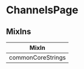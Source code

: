 # ChannelsPage

## MixIns

<!-- @vuese:ChannelsPage:mixIns:start -->
|MixIn|
|---|
|commonCoreStrings|

<!-- @vuese:ChannelsPage:mixIns:end -->
